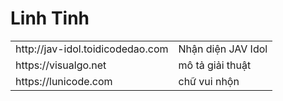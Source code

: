 # Linh Tinh
<table>
<tr>
<td>http://jav-idol.toidicodedao.com</td>
<td>Nhận diện JAV Idol</td>
</tr>
<tr>
<td>https://visualgo.net</td>
<td>mô tả giải thuật</td>
</tr>
<tr>
<td>https://lunicode.com</td>
<td>chữ vui nhộn</td>
</tr>
</table>
